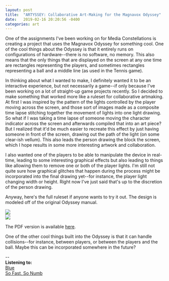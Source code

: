 ```yaml
---
layout: post
title:  "ARTYSSEY: Collaborative Art-Making for the Magnavox Odyssey"
date:   2019-02-16 20:20:56 -0400
categories: art
---
```


One of the assignments I've been working on for Media Constellations is creating a project that uses the Magnavox Odyssey for something cool. One of the cool things about the Odyssey is that it entirely runs on configurations of hardware--there is no software, no memory. This also means that the only things that are displayed on the screen at any one time are rectangles representing the players, and sometimes rectangles representing a ball and a middle line (as used in the Tennis game).

In thinking about what I wanted to make, I definitely wanted it to be an interactive experience, but not necessarily a game--if only because I've been working on a lot of straight-up game projects recently. So I decided to make something that worked more like a ruleset for collaborative artmaking. At first I was inspired by the pattern of the lights controlled by the player moving across the screen, and those sort of images made as a composite time lapse stitching together the movement of lights into one light drawing. So what if I was taking a time lapse of someone moving the character indicator across the screen and afterwards compiled that into an art piece? But I realized that it'd be much easier to recreate this effect by just having someone in front of the screen, drawing out the path of the light (on some clear-ish vellum). This also leads the person drawing the block the screen, which I hope results in some more interesting artwork and collaboration.

I also wanted one of the players to be able to manipulate the device in real-time, leading to some interesting graphical effects but also leading to things like allowing them to remove one or both of the player lights. I'm still not quite sure how graphical glitches that happen during the process might be incorporated into the final drawing yet--for instance, the player light changing width or height. Right now I've just said that's up to the discretion of the person drawing.

Anyway, here's the full ruleset if anyone wants to try it out. The design is modeled off of the original Odyssey manual.

![](../../../../assets/artyssey.png)  
![](../../../../assets/artyssey2.png)  

The PDF version is available [here](../../../../assets/ARTYSSEY-pdf.pdf).

One of the other cool things built into the Odyssey is that it can handle collisions--for instance, between players, or between the players and the ball. Maybe this can be incorporated somewhere in the future?

--  
**Listening to:**  
[Blue](https://open.spotify.com/track/7vCWANOktSpqWOjNEHqinm)  
[So Fast, So Numb](https://open.spotify.com/track/2t3PwRNAhqgPuDXl2CyeNh)
